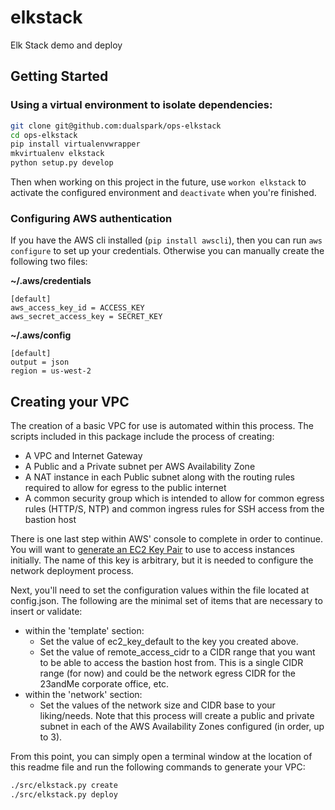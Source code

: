 # elkstack
Elk Stack demo and deploy

## Getting Started

### Using a virtual environment to isolate dependencies:

```bash
git clone git@github.com:dualspark/ops-elkstack
cd ops-elkstack
pip install virtualenvwrapper
mkvirtualenv elkstack
python setup.py develop
```

Then when working on this project in the future, use `workon elkstack` to activate the configured environment and `deactivate` when you're finished.

### Configuring AWS authentication

If you have the AWS cli installed (`pip install awscli`), then you can run `aws configure` to set up your credentials.
Otherwise you can manually create the following two files:  

**~/.aws/credentials**
```
[default]
aws_access_key_id = ACCESS_KEY
aws_secret_access_key = SECRET_KEY
```

**~/.aws/config**
```
[default]
output = json
region = us-west-2
```

## Creating your VPC

The creation of a basic VPC for use is automated within this process. The scripts included in this package include the process of creating:

* A VPC and Internet Gateway
* A Public and a Private subnet per AWS Availability Zone
* A NAT instance in each Public subnet along with the routing rules required to allow for egress to the public internet
* A common security group which is intended to allow for common egress rules (HTTP/S, NTP) and common ingress rules for SSH access from the bastion host

There is one last step within AWS' console to complete in order to continue. You will want to [generate an EC2 Key Pair](http://docs.aws.amazon.com/AWSEC2/latest/UserGuide/ec2-key-pairs.html) to use to access instances initially. The name of this key is arbitrary, but it is needed to configure the network deployment process.

Next, you'll need to set the configuration values within the file located at config.json. The following are the minimal set of items that are necessary to insert or validate:

* within the 'template' section:
  * Set the value of ec2_key_default to the key you created above.
  * Set the value of remote_access_cidr to a CIDR range that you want to be able to access the bastion host from. This is a single CIDR range (for now) and could be the network egress CIDR for the 23andMe corporate office, etc.
* within the 'network' section:
  * Set the values of the network size and CIDR base to your liking/needs. Note that this process will create a public and private subnet in each of the AWS Availability Zones configured (in order, up to 3).

From this point, you can simply open a terminal window at the location of this readme file and run the following commands to generate your VPC:

```bash
./src/elkstack.py create
./src/elkstack.py deploy
